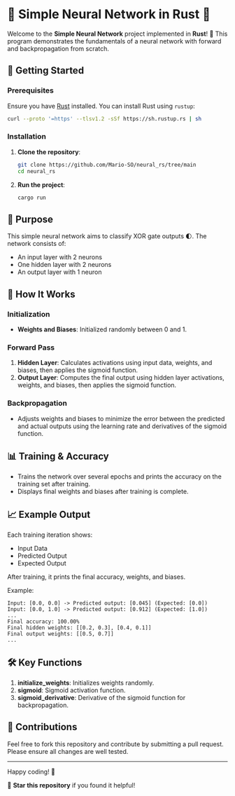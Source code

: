 # 🧠 Simple Neural Network in Rust 🤖

Welcome to the **Simple Neural Network** project implemented in **Rust**! 🦀 This program demonstrates the fundamentals of a neural network with forward and backpropagation from scratch. 

## 🚀 Getting Started

### Prerequisites

Ensure you have [Rust](https://www.rust-lang.org/) installed. You can install Rust using `rustup`:

```sh
curl --proto '=https' --tlsv1.2 -sSf https://sh.rustup.rs | sh
```

### Installation

1. **Clone the repository**:
    ```sh
    git clone https://github.com/Mario-SO/neural_rs/tree/main
    cd neural_rs
    ```

2. **Run the project**:
    ```sh
    cargo run
    ```

## 🎯 Purpose

This simple neural network aims to classify XOR gate outputs 🌓. The network consists of:
-  An input layer with 2 neurons
-  One hidden layer with 2 neurons
-  An output layer with 1 neuron

## 📝 How It Works

### Initialization

-  **Weights and Biases**: Initialized randomly between 0 and 1. 

### Forward Pass

1. **Hidden Layer**: Calculates activations using input data, weights, and biases, then applies the sigmoid function.
2. **Output Layer**: Computes the final output using hidden layer activations, weights, and biases, then applies the sigmoid function.

### Backpropagation

-  Adjusts weights and biases to minimize the error between the predicted and actual outputs using the learning rate and derivatives of the sigmoid function.

## 📊 Training & Accuracy

-  Trains the network over several epochs and prints the accuracy on the training set after training.
-  Displays final weights and biases after training is complete.

## 📈 Example Output

Each training iteration shows:
-  Input Data
-  Predicted Output
-  Expected Output

After training, it prints the final accuracy, weights, and biases.

Example:
```
Input: [0.0, 0.0] -> Predicted output: [0.045] (Expected: [0.0])
Input: [0.0, 1.0] -> Predicted output: [0.912] (Expected: [1.0])
...
Final accuracy: 100.00%
Final hidden weights: [[0.2, 0.3], [0.4, 0.1]]
Final output weights: [[0.5, 0.7]]
...
```

## 🛠️ Key Functions

1. **initialize_weights**: Initializes weights randomly.
2. **sigmoid**: Sigmoid activation function.
3. **sigmoid_derivative**: Derivative of the sigmoid function for backpropagation.

## 🤝 Contributions

Feel free to fork this repository and contribute by submitting a pull request. Please ensure all changes are well tested.

---

Happy coding! 🎉

🌟 **Star this repository** if you found it helpful!